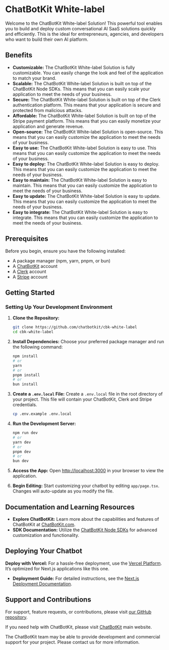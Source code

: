 # ChatBotKit White-label

Welcome to the ChatBotKit White-label Solution! This powerful tool enables you to build and deploy custom conversational AI SaaS solutions quickly and efficiently. This is the ideal for entrepreneurs, agencies, and developers who want to build their own AI platform.

## Benefits

- **Customizable:** The ChatBotKit White-label Solution is fully customizable. You can easily change the look and feel of the application to match your brand.
- **Scalable:** The ChatBotKit White-label Solution is built on top of the ChatBotKit Node SDKs. This means that you can easily scale your application to meet the needs of your business.
- **Secure:** The ChatBotKit White-label Solution is built on top of the Clerk authentication platform. This means that your application is secure and protected from malicious attacks.
- **Affordable:** The ChatBotKit White-label Solution is built on top of the Stripe payment platform. This means that you can easily monetize your application and generate revenue.
- **Open-source:** The ChatBotKit White-label Solution is open-source. This means that you can easily customize the application to meet the needs of your business.
- **Easy to use:** The ChatBotKit White-label Solution is easy to use. This means that you can easily customize the application to meet the needs of your business.
- **Easy to deploy:** The ChatBotKit White-label Solution is easy to deploy. This means that you can easily customize the application to meet the needs of your business.
- **Easy to maintain:** The ChatBotKit White-label Solution is easy to maintain. This means that you can easily customize the application to meet the needs of your business.
- **Easy to update:** The ChatBotKit White-label Solution is easy to update. This means that you can easily customize the application to meet the needs of your business.
- **Easy to integrate:** The ChatBotKit White-label Solution is easy to integrate. This means that you can easily customize the application to meet the needs of your business.

## Prerequisites

Before you begin, ensure you have the following installed:

- A package manager (npm, yarn, pnpm, or bun)
- A [ChatBotKit](https://chatbotkit.com) account
- A [Clerk](https://clerk.dev/) account
- A [Stripe](https://stripe.com/) account

## Getting Started

### Setting Up Your Development Environment

1. **Clone the Repository:**

   ```bash
   git clone https://github.com/chatbotkit/cbk-white-label
   cd cbk-white-label
   ```

2. **Install Dependencies:**
   Choose your preferred package manager and run the following command:

   ```bash
   npm install
   # or
   yarn
   # or
   pnpm install
   # or
   bun install
   ```

3. **Create a `.env.local` File:**
   Create a `.env.local` file in the root directory of your project. This file will contain your ChatBotKit, Clerk and Stripe credentials.

   ```bash
   cp .env.example .env.local
   ```

4. **Run the Development Server:**

   ```bash
   npm run dev
   # or
   yarn dev
   # or
   pnpm dev
   # or
   bun dev
   ```

5. **Access the App:**
   Open [http://localhost:3000](http://localhost:3000) in your browser to view the application.

6. **Begin Editing:**
   Start customizing your chatbot by editing `app/page.tsx`. Changes will auto-update as you modify the file.

## Documentation and Learning Resources

- **Explore ChatBotKit:** Learn more about the capabilities and features of ChatBotKit at [ChatBotKit.com](https://chatbotkit.com).
- **SDK Documentation:** Utilize the [ChatBotKit Node SDKs](https://github.com/chatbotkit/node-sdk) for advanced customization and functionality.

## Deploying Your Chatbot

**Deploy with Vercel:**
For a hassle-free deployment, use the [Vercel Platform](https://vercel.com/new?utm_medium=default-template&filter=next.js). It’s optimized for Next.js applications like this one.

- **Deployment Guide:** For detailed instructions, see the [Next.js Deployment Documentation](https://nextjs.org/docs/deployment).

## Support and Contributions

For support, feature requests, or contributions, please visit [our GitHub repository](https://github.com/chatbotkit/cbk-white-label).

If you need help with ChatBotKit, please visit [ChatBotKit](https://chatbotkit.com) main website.

The ChatBotKit team may be able to provide development and commercial support for your project. Please contact us for more information.
